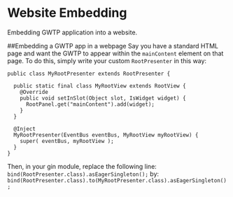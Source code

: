 # Website Embedding

Embedding GWTP application into a website.

##Embedding a GWTP app in a webpage
Say you have a standard HTML page and want the GWTP to appear within the `mainContent` element on that page. To do this, simply write your custom `RootPresenter` in this way:

```
public class MyRootPresenter extends RootPresenter {

  public static final class MyRootView extends RootView {
    @Override
    public void setInSlot(Object slot, IsWidget widget) {
      RootPanel.get("mainContent").add(widget);
    }
  }

  @Inject
  MyRootPresenter(EventBus eventBus, MyRootView myRootView) {
    super( eventBus, myRootView );
  }
}
```

Then, in your gin module, replace the following line: `bind(RootPresenter.class).asEagerSingleton();`
by: `bind(RootPresenter.class).to(MyRootPresenter.class).asEagerSingleton();`
